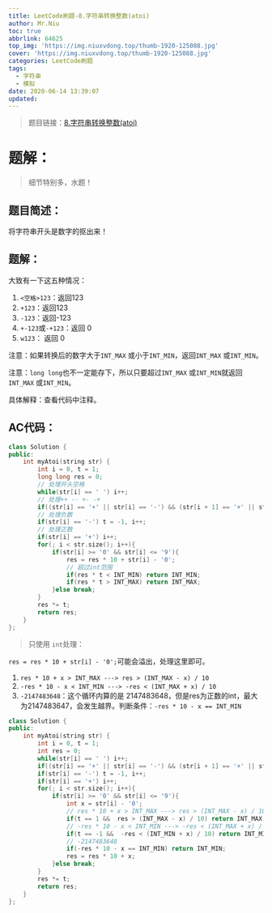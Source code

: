 ```yaml
---
title: LeetCode刷题-8.字符串转换整数(atoi)
author: Mr.Niu
toc: true
abbrlink: 64625
top_img: 'https://img.niuxvdong.top/thumb-1920-125088.jpg'
cover: 'https://img.niuxvdong.top/thumb-1920-125088.jpg'
categories: LeetCode刷题
tags:
  - 字符串
  - 模拟
date: 2020-06-14 13:39:07
updated:
---
```












> 题目链接：[8.字符串转换整数(atoi)](https://leetcode-cn.com/problems/string-to-integer-atoi/)



# 题解：



> 细节特别多，水题！



## 题目简述：



将字符串开头是数字的抠出来！



## 题解：

大致有一下这五种情况：

1. `<空格>123`：返回123
2. `+123`：返回123
3. `-123`：返回-123
4. `+-123`或`-+123`：返回 0
5. `w123`： 返回 0



注意：如果转换后的数字大于`INT_MAX` 或小于`INT_MIN`，返回`INT_MAX` 或`INT_MIN`。

注意：`long long`也不一定能存下，所以只要超过`INT_MAX` 或`INT_MIN`就返回`INT_MAX` 或`INT_MIN`。



具体解释：查看代码中注释。

## AC代码：



```c++
class Solution {
public:
    int myAtoi(string str) {
        int i = 0, t = 1;
        long long res = 0;
        // 处理开头空格
        while(str[i] == ' ') i++; 
        // 处理++ -- +- -+
        if((str[i] == '+' || str[i] == '-') && (str[i + 1] == '+' || str[i + 1] == '-')) return 0;
        // 处理负数
        if(str[i] == '-') t = -1, i++;
        // 处理正数
        if(str[i] == '+') i++;
        for(; i < str.size(); i++){
            if(str[i] >= '0' && str[i] <= '9'){
                res = res * 10 + str[i] - '0';
                // 超过int范围
                if(res * t < INT_MIN) return INT_MIN;
                if(res * t > INT_MAX) return INT_MAX;
            }else break;
        }
        res *= t;
        return res;
    }
};
```



> 只使用 `int`处理：

`res = res * 10 + str[i] - '0';`可能会溢出，处理这里即可。

1. `res * 10 + x > INT_MAX ---> res > (INT_MAX - x) / 10`
2. `-res * 10 - x < INT_MIN ---> -res < (INT_MAX + x) / 10`
3. `-2147483648`：这个循环内算的是 2147483648，但是res为正数的int，最大为2147483647，会发生越界。判断条件：`-res * 10 - x == INT_MIN`





```c++
class Solution {
public:
    int myAtoi(string str) {
        int i = 0, t = 1;
        int res = 0;
        while(str[i] == ' ') i++; 
        if((str[i] == '+' || str[i] == '-') && (str[i + 1] == '+' || str[i + 1] == '-')) return 0;
        if(str[i] == '-') t = -1, i++;
        if(str[i] == '+') i++;
        for(; i < str.size(); i++){
            if(str[i] >= '0' && str[i] <= '9'){
                int x = str[i] - '0';
                // res * 10 + x > INT_MAX ---> res > (INT_MAX - x) / 10
                if(t == 1 &&  res > (INT_MAX - x) / 10) return INT_MAX;
                // -res * 10 - x < INT_MIN ---> -res < (INT_MAX + x) / 10
                if(t == -1 &&  -res < (INT_MIN + x) / 10) return INT_MIN;
                // -2147483648
                if(-res * 10 - x == INT_MIN) return INT_MIN;
                res = res * 10 + x;
            }else break;
        }
        res *= t;
        return res;
    }
};
```


